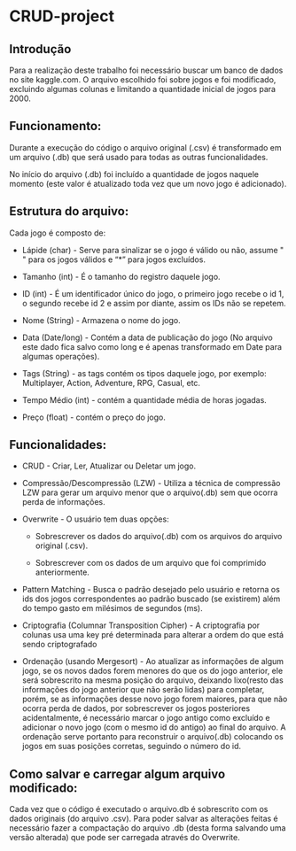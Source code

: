 # CRUD-project

## Introdução
Para a realização deste trabalho foi necessário buscar um banco de dados no site kaggle.com. O arquivo escolhido foi sobre jogos e foi modificado, excluindo algumas colunas e limitando a quantidade inicial de jogos para 2000.

## Funcionamento:
Durante a execução do código o arquivo original (.csv) é transformado em um arquivo (.db) que será usado para todas as outras funcionalidades.

No início do arquivo (.db) foi incluído a quantidade de jogos naquele momento (este valor é atualizado toda vez que um novo jogo é adicionado).


## Estrutura do arquivo:
Cada jogo é composto de:

* Lápide (char) - Serve para sinalizar se o jogo é válido ou não, assume " " para os jogos válidos e “*” para jogos excluídos.

* Tamanho (int) - É o tamanho do registro daquele jogo.

* ID (int) - É um identificador único do jogo, o primeiro jogo recebe o id 1, o segundo recebe id 2 e assim por diante, assim os IDs não se repetem.

* Nome (String) - Armazena o nome do jogo.

* Data (Date/long) - Contém a data de publicação do jogo (No arquivo este dado fica salvo como long e é apenas transformado em Date para algumas operações).

* Tags (String) - as tags contém os tipos daquele jogo, por exemplo: Multiplayer, Action, Adventure, RPG, Casual, etc.

* Tempo Médio (int) - contém a quantidade média de horas jogadas.

* Preço (float) - contém o preço do jogo.


## Funcionalidades:

* CRUD - Criar, Ler, Atualizar ou Deletar um jogo.

* Compressão/Descompressão (LZW) - Utiliza a técnica de compressão LZW para gerar um arquivo menor que o arquivo(.db) sem que ocorra perda de informações. 

* Overwrite - O usuário tem duas opções:

  - Sobrescrever os dados do arquivo(.db) com os arquivos do arquivo original (.csv).

  - Sobrescrever com os dados de um arquivo que foi comprimido anteriormente.

* Pattern Matching - Busca o padrão desejado pelo usuário e retorna os ids dos jogos correspondentes ao padrão buscado (se existirem) além do tempo gasto em milésimos de segundos (ms).

* Criptografia (Columnar Transposition Cipher) - A criptografia por colunas usa uma key pré determinada para alterar a ordem do que está sendo criptografado 

* Ordenação (usando Mergesort) - Ao atualizar as informações de algum jogo, se os novos dados forem menores do que os do jogo anterior, ele será sobrescrito na mesma posição do arquivo, deixando lixo(resto das informações do jogo anterior que não serão lidas) para completar, porém, se as informações desse novo jogo forem maiores, para que não ocorra perda de dados, por sobrescrever os jogos posteriores acidentalmente, é necessário marcar o jogo antigo como excluído e adicionar o novo jogo (com o mesmo id do antigo) ao final do arquivo. A ordenação serve portanto para reconstruir o arquivo(.db) colocando os jogos em suas posições corretas, seguindo o número do id.


## Como salvar e carregar algum arquivo modificado:

Cada vez que o código é executado o arquivo.db é sobrescrito com os dados originais (do arquivo .csv).
Para poder salvar as alterações feitas é necessário fazer a compactação do arquivo .db (desta forma salvando uma versão alterada) que pode ser carregada através do Overwrite.
